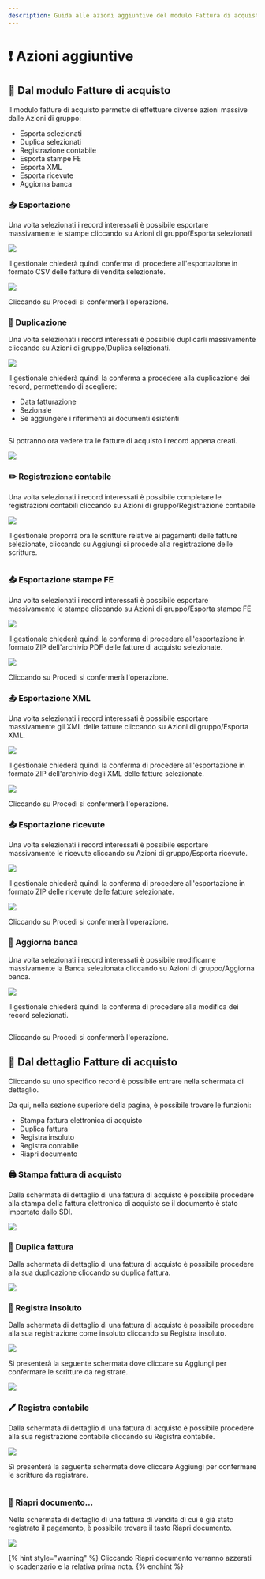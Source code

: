 ```yaml
---
description: Guida alle azioni aggiuntive del modulo Fattura di acquisto in OpenSTAManager
---
```


# ❗ Azioni aggiuntive

## 👥 Dal modulo Fatture di acquisto

Il modulo fatture di acquisto permette di effettuare diverse azioni massive dalle Azioni di gruppo:

* Esporta selezionati
* Duplica selezionati
* Registrazione contabile
* Esporta stampe FE
* Esporta XML
* Esporta ricevute
* Aggiorna banca

### 📤 Esportazione

Una volta selezionati i record interessati è possibile esportare massivamente le stampe cliccando su Azioni di gruppo/Esporta selezionati

![](<../../../../.gitbook/assets/image (199).png>)

Il gestionale chiederà quindi conferma di procedere all'esportazione in formato CSV delle fatture di vendita selezionate.

&#x20;                                                       ![](<../../../../.gitbook/assets/image (394).png>)

Cliccando su Procedi si confermerà l'operazione.

### 🧬 Duplicazione

Una volta selezionati i record interessati è possibile duplicarli massivamente cliccando su Azioni di gruppo/Duplica selezionati.

![](<../../../../.gitbook/assets/image (658).png>)

Il gestionale chiederà quindi la conferma a procedere alla duplicazione dei record, permettendo di scegliere:

* Data fatturazione
* Sezionale
* Se aggiungere i riferimenti ai documenti esistenti

&#x20;                                                           <img src="../../../../.gitbook/assets/image (387).png" alt="" data-size="original">

Si potranno ora vedere tra le fatture di acquisto i record appena creati.

![](<../../../../.gitbook/assets/image (28).png>)

### ✏️ Registrazione contabile

Una volta selezionati i record interessati è possibile completare le registrazioni contabili cliccando su Azioni di gruppo/Registrazione contabile

![](<../../../../.gitbook/assets/image (16).png>)

Il gestionale proporrà ora le scritture relative ai pagamenti delle fatture selezionate, cliccando su Aggiungi si procede alla registrazione delle scritture.

&#x20;                                                  <img src="../../../../.gitbook/assets/image (205).png" alt="" data-size="original">

### 📤 Esportazione stampe FE

Una volta selezionati i record interessati è possibile esportare massivamente le stampe cliccando su Azioni di gruppo/Esporta stampe FE

![](<../../../../.gitbook/assets/image (333).png>)

Il gestionale chiederà quindi la conferma di procedere all'esportazione in formato ZIP dell'archivio PDF delle fatture di acquisto selezionate.

&#x20;                                                   ![](<../../../../.gitbook/assets/image (589).png>)

Cliccando su Procedi si confermerà l'operazione.

### 📤 Esportazione XML

Una volta selezionati i record interessati è possibile esportare massivamente gli XML delle fatture cliccando su Azioni di gruppo/Esporta XML.

![](<../../../../.gitbook/assets/image (376).png>)

Il gestionale chiederà quindi la conferma di procedere all'esportazione in formato ZIP dell'archivio degli XML delle fatture selezionate.

&#x20;                                                      ![](<../../../../.gitbook/assets/image (200).png>)

Cliccando su Procedi si confermerà l'operazione.

### 📤 Esportazione ricevute

Una volta selezionati i record interessati è possibile esportare massivamente le ricevute cliccando su Azioni di gruppo/Esporta ricevute.

![](<../../../../.gitbook/assets/image (422).png>)

Il gestionale chiederà quindi la conferma di procedere all'esportazione in formato ZIP delle ricevute delle fatture selezionate.&#x20;

&#x20;                                                     ![](<../../../../.gitbook/assets/image (196).png>)

Cliccando su Procedi si confermerà l'operazione.

### 🏦 Aggiorna banca

Una volta selezionati i record interessati è possibile modificarne massivamente la Banca selezionata cliccando su Azioni di gruppo/Aggiorna banca.

![](<../../../../.gitbook/assets/image (3).png>)

Il gestionale chiederà quindi la conferma di procedere alla modifica dei record selezionati.

&#x20;                                                        <img src="../../../../.gitbook/assets/image (601).png" alt="" data-size="original">

Cliccando su Procedi si confermerà l'operazione.

## 👤 Dal dettaglio Fatture di acquisto

Cliccando su uno specifico record è possibile entrare nella schermata di dettaglio.

Da qui, nella sezione superiore della pagina, è possibile trovare le funzioni:

* Stampa fattura elettronica di acquisto
* Duplica fattura
* Registra insoluto
* Registra contabile
* Riapri documento

### 🖨️ Stampa fattura di acquisto

Dalla schermata di dettaglio di una fattura di acquisto è possibile procedere alla stampa della fattura elettronica di acquisto se il documento è stato importato dallo SDI.

![](<../../../../.gitbook/assets/image (201).png>)

### 🧬 Duplica fattura

Dalla schermata di dettaglio di una fattura di acquisto è possibile procedere alla sua duplicazione cliccando su duplica fattura.

![](<../../../../.gitbook/assets/image (191).png>)

### 📕 Registra insoluto

Dalla schermata di dettaglio di una fattura di acquisto è possibile procedere alla sua registrazione come insoluto cliccando su Registra insoluto.

![](<../../../../.gitbook/assets/image (198).png>)

Si presenterà la seguente schermata dove cliccare su Aggiungi per confermare le scritture da registrare.

![](<../../../../.gitbook/assets/image (113).png>)

### 🖊️ Registra contabile

Dalla schermata di dettaglio di una fattura di acquisto è possibile procedere alla sua registrazione contabile cliccando su Registra contabile.

![](<../../../../.gitbook/assets/image (685).png>)

Si presenterà la seguente schermata dove cliccare Aggiungi per confermare le scritture da registrare.

&#x20;                                        <img src="../../../../.gitbook/assets/image (425).png" alt="" data-size="original">

### 📂 Riapri documento...

Nella schermata di dettaglio di una fattura di vendita di cui è già stato registrato il pagamento, è possibile trovare il tasto Riapri documento.

![](<../../../../.gitbook/assets/image (344).png>)

{% hint style="warning" %}
Cliccando Riapri documento verranno azzerati lo scadenzario e la relativa prima nota.
{% endhint %}
